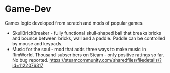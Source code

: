 # Game-Dev
Games logic developed from scratch and mods of popular games
- SkullBrickBreaker - fully functional skull-shaped ball that breaks bricks and bounce between bricks, wall and a paddle. Paddle can be controlled by mouse and keypads. 
- Music for the soul - mod that adds three ways to make music in RimWorld. Thousand subscribers on Steam - only positive ratings so far. No bug reported. https://steamcommunity.com/sharedfiles/filedetails/?id=1122076317
